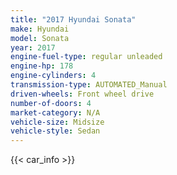 ```yaml
---
title: "2017 Hyundai Sonata"
make: Hyundai
model: Sonata
year: 2017
engine-fuel-type: regular unleaded
engine-hp: 178
engine-cylinders: 4
transmission-type: AUTOMATED_Manual
driven-wheels: Front wheel drive
number-of-doors: 4
market-category: N/A
vehicle-size: Midsize
vehicle-style: Sedan
---
```


{{< car_info >}}
